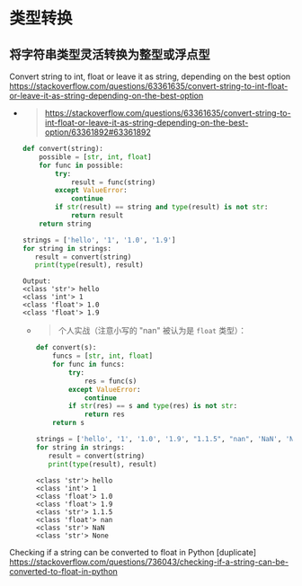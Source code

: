 
# 类型转换

## 将字符串类型灵活转换为整型或浮点型

Convert string to int, float or leave it as string, depending on the best option https://stackoverflow.com/questions/63361635/convert-string-to-int-float-or-leave-it-as-string-depending-on-the-best-option
- > https://stackoverflow.com/questions/63361635/convert-string-to-int-float-or-leave-it-as-string-depending-on-the-best-option/63361892#63361892
  ```py
  def convert(string):
      possible = [str, int, float]
      for func in possible:
          try:
              result = func(string)
          except ValueError:
              continue
          if str(result) == string and type(result) is not str:
              return result
      return string

  strings = ['hello', '1', '1.0', '1.9']
  for string in strings:
     result = convert(string)
     print(type(result), result)
  ```
  ```console
  Output:
  <class 'str'> hello
  <class 'int'> 1
  <class 'float'> 1.0
  <class 'float'> 1.9
  ```
  * > 个人实战（注意小写的 "nan" 被认为是 `float` 类型）：
    ```py
    def convert(s):
        funcs = [str, int, float]
        for func in funcs:
            try:
                res = func(s)
            except ValueError:
                continue
            if str(res) == s and type(res) is not str:
                return res
        return s

    strings = ['hello', '1', '1.0', '1.9', "1.1.5", "nan", 'NaN', 'None']
    for string in strings:
       result = convert(string)
       print(type(result), result)
    ```
    ```console
    <class 'str'> hello
    <class 'int'> 1
    <class 'float'> 1.0
    <class 'float'> 1.9
    <class 'str'> 1.1.5
    <class 'float'> nan
    <class 'str'> NaN
    <class 'str'> None
    ```

Checking if a string can be converted to float in Python [duplicate] https://stackoverflow.com/questions/736043/checking-if-a-string-can-be-converted-to-float-in-python
